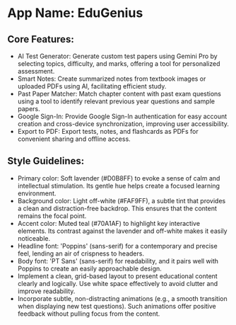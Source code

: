 # **App Name**: EduGenius

## Core Features:

- AI Test Generator: Generate custom test papers using Gemini Pro by selecting topics, difficulty, and marks, offering a tool for personalized assessment.
- Smart Notes: Create summarized notes from textbook images or uploaded PDFs using AI, facilitating efficient study.
- Past Paper Matcher: Match chapter content with past exam questions using a tool to identify relevant previous year questions and sample papers.
- Google Sign-In: Provide Google Sign-In authentication for easy account creation and cross-device synchronization, improving user accessibility.
- Export to PDF: Export tests, notes, and flashcards as PDFs for convenient sharing and offline access.

## Style Guidelines:

- Primary color: Soft lavender (#D0B8FF) to evoke a sense of calm and intellectual stimulation. Its gentle hue helps create a focused learning environment.
- Background color: Light off-white (#FAF9FF), a subtle tint that provides a clean and distraction-free backdrop. This ensures that the content remains the focal point.
- Accent color: Muted teal (#70A1AF) to highlight key interactive elements. Its contrast against the lavender and off-white makes it easily noticeable.
- Headline font: 'Poppins' (sans-serif) for a contemporary and precise feel, lending an air of crispness to headers.
- Body font: 'PT Sans' (sans-serif) for readability, and it pairs well with Poppins to create an easily approachable design.
- Implement a clean, grid-based layout to present educational content clearly and logically. Use white space effectively to avoid clutter and improve readability.
- Incorporate subtle, non-distracting animations (e.g., a smooth transition when displaying new test questions). Such animations offer positive feedback without pulling focus from the content.